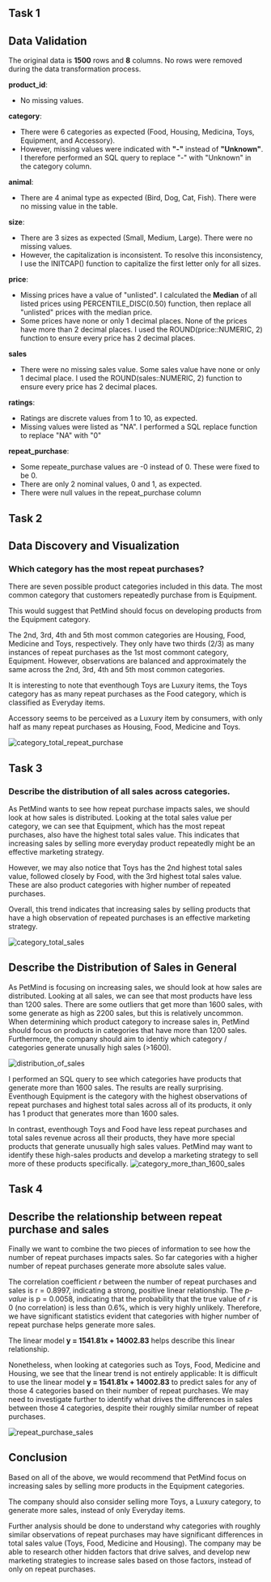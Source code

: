 ## Task 1

## Data Validation

The original data is **1500** rows and **8** columns. No rows were removed during the data transformation process.

**product_id**: 
- No missing values.

**category**: 
- There were 6 categories as expected (Food, Housing, Medicina, Toys, Equipment, and Accessory). 
- However, missing values were indicated with **"-"** instead of **"Unknown"**. I therefore performed an SQL query to replace "-" with "Unknown" in the category column.

**animal**: 
- There are 4 animal type as expected (Bird, Dog, Cat, Fish). There were no missing value in the table.

**size**: 
- 	There are 3 sizes as expected (Small, Medium, Large). There were no missing values. 
- 	However, the capitalization is inconsistent. To resolve this inconsistency, I use the INITCAP() function to capitalize the first letter only for all sizes.

**price**: 
- 	Missing prices have a value of "unlisted". I calculated the **Median** of all listed prices using PERCENTILE_DISC(0.50) function, then replace all "unlisted" prices with the median price. 
- 	Some prices have none or only 1 decimal places. None of the prices have more than 2 decimal places. I used the ROUND(price::NUMERIC, 2) function to ensure every price has 2 decimal places. 

**sales**
- 	There were no missing sales value. Some sales value have none or only 1 decimal place. I used the ROUND(sales::NUMERIC, 2) function to ensure every price has 2 decimal places. 

**ratings**: 
- 	Ratings are discrete values from 1 to 10, as expected.
- 	Missing values were listed as "NA". I performed a SQL replace function to replace "NA" with "0"

**repeat_purchase**:
- 	Some repeate_purchase values are -0 instead of 0. These were fixed to be 0.
- 	There are only 2 nominal values, 0 and 1, as expected.
- 	There were null values in the repeat_purchase column

## Task 2

## Data Discovery and Visualization

### Which category has the most repeat purchases?

There are seven possible product categories included in this data. The most common category that customers repeatedly purchase from is Equipment.

This would suggest that PetMind should focus on developing products from the Equipment category.

The 2nd, 3rd, 4th and 5th most common categories are Housing, Food, Medicine and Toys, respectively. They only have two thirds (2/3) as many instances of repeat purchases as the 1st most commont category, Equipment. However, observations are balanced and approximately the same across the 2nd, 3rd, 4th and 5th most common categories.

It is interesting to note that eventhough Toys are Luxury items, the Toys category has as many repeat purchases as the Food category, which is classified as Everyday items.

Accessory seems to be perceived as a Luxury item by consumers, with only half as many repeat purchases as Housing, Food, Medicine and Toys.

![category_total_repeat_purchase](category_total_repeat_purchase.png)

## Task 3

### Describe the distribution of all sales across categories.

As PetMind wants to see how repeat purchase impacts sales, we should look at how sales is distributed. Looking at the total sales value per category, we can see that Equipment, which has the most repeat purchases, also have the highest total sales value. This indicates that increasing sales by selling more everyday product repeatedly might be an effective marketing strategy.

However, we may also notice that Toys has the 2nd highest total sales value, followed closely by Food, with the 3rd highest total sales value. These are also product categories with higher number of repeated purchases.

Overall, this trend indicates that increasing sales by selling products that have a high observation of repeated purchases is an effective marketing strategy.


![category_total_sales](category_total_sales.png)

## Describe the Distribution of Sales in General

As PetMind is focusing on increasing sales, we should look at how sales are distributed. Looking at all sales, we can see that most products have  less than 1200 sales. There are some outliers that get more than 1600 sales, with some generate as high as 2200 sales, but this is relatively uncommon. When determining which product category to increase sales in, PetMind should focus on products in categories that have more than 1200 sales. Furthermore, the company should aim to identiy which category / categories generate unusally high sales (>1600).

![distribution_of_sales](distribution_of_sales.png)

I performed an SQL query to see which categories have products that generate more than 1600 sales. The results are really surprising. Eventhough Equipment is the category with the highest observations of repeat purchases and highest total sales across all of its products, it only has 1 product that generates more than 1600 sales.

In contrast, eventhough Toys and Food have less repeat purchases and total sales revenue across all their products, they have more special products that generate unusually high sales values. PetMind may want to identify these high-sales products and develop a marketing strategy to sell more of these products specifically.
![category_more_than_1600_sales](category_more_than_1600_sales.png)

## Task 4

## Describe the relationship between repeat purchase and sales

Finally we want to combine the two pieces of information to see how the number of repeat purchases impacts sales. So far categories with a higher number of repeat purchases generate more absolute sales value.

The correlation coefficient _r_ between the number of repeat purchases and sales is r = 0.8997, indicating a strong, positive linear relationship. The _p-value_ is p = 0.0058, indicating that the probability that the true value of _r_ is 0 (no correlation) is less than 0.6%, which is very highly unlikely. Therefore, we have significant statistics evident that categories with higher number of repeat purchase helps generate more sales.

The linear model **y = 1541.81x + 14002.83** helps describe this linear relationship.

Nonetheless, when looking at categories such as Toys, Food, Medicine and Housing, we see that the linear trend is not entirely applicable: It is difficult to use the linear model **y = 1541.81x + 14002.83**  to predict sales for any of those 4 categories based on their number of repeat purchases. We may need to investigate further to identify what drives the differences in sales between those 4 categories, despite their roughly similar number of repeat purchases.

![repeat_purchase_sales](repeat_purchase_sales.png)

## Conclusion

Based on all of the above, we would recommend that PetMind focus on increasing sales by selling more products in the Equipment categories. 

The company should also consider selling more Toys, a Luxury category, to generate more sales, instead of only Everyday items.

Further analysis should be done to understand why categories with roughly similar observations of repeat purchases may have significant differences in total sales value (Toys, Food, Medicine and Housing). The company may be able to research other hidden factors that drive salves, and develop new marketing strategies to increase sales based on those factors, instead of only on repeat purchases.

